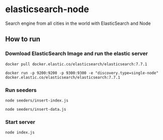 # elasticsearch-node
Search engine from all cities in the world with ElasticSearch and Node

## How to run

### Download ElasticSearch Image and run the elastic server

```
docker pull docker.elastic.co/elasticsearch/elasticsearch:7.7.1

docker run -p 9200:9200 -p 9300:9300 -e "discovery.type=single-node" docker.elastic.co/elasticsearch/elasticsearch:7.7.1
```

### Run seeders

```
node seeders/insert-index.js

node seeders/insert-data.js
```

### Start server

```
node index.js
```
